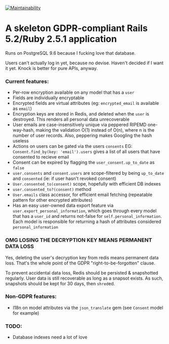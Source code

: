[![Maintainability](https://api.codeclimate.com/v1/badges/42ada200dc7fa826a16f/maintainability)](https://codeclimate.com/github/FourSee/rails5_skeleton/maintainability)

# A skeleton GDPR-compliant Rails 5.2/Ruby 2.5.1 application

Runs on PostgreSQL 9.6 because I fucking love that database.

Users can't actually log in yet, because no devise. Haven't decided if I want it yet. Knock is better for pure APIs, anyway.


### Current features:

* Per-row encryption available on any model that has a `user`
* Fields are individually encryptable
* Encrypted fields are virtual attributes (eg: `encrypted_email` is available as `email`)
* Encryption keys are stored in Redis, and deleted when the `user` is destroyed. This renders all personal data unrecoverable
* User emails are case-insensitively unique via peppered RIPEMD one-way-hash, making the validation O(1) instead of O(n), where n is the number of user records. Also, peppering makes Googling the hash useless
* Actions on users can be gated via the users `consents` EG: `Consent.find_by(key: 'email').users` gives a list of all users that have consented to recieve email
* Consent can be expired by flagging the `user_consent.up_to_date` as `false`
* `user.consents` and `consent.users` are scope-filtered by being `up_to_date` and `consented` (ie: if user hasn't revoked consent)
* `User.consented_to(consent)` scope, hopefully with efficient DB indexes
* `user.consented_to?(consent)` method
* `User.emails` class accessor, for efficient email fetching (repeatable pattern for other encrypted attributes)
* Has an easy user-owned data export feature via `user.export_personal_information`, which goes through every model that has a `user_id` and returns not-false for `self.personal_information`. Each model is responsible for returning a hash of attributes considered `personal_information`

### OMG LOSING THE DECRYPTION KEY MEANS PERMANENT DATA LOSS

Yes, deleting the user's decryption key from redis means permanent data loss. That's the whole point of the GDPR "right-to-be-forgotten" clause.

To prevent accidental data loss, Redis should be persisted & snapshotted regularly. User data is still recoverable as long as a snapsot exists. As such, snapshots should be kept for 30 days, then `shred`ed.  

### Non-GDPR features:

* I18n on model attributes via the `json_translate` gem (see `Consent` model for example)


### TODO:
* Database indexes need a lot of love
